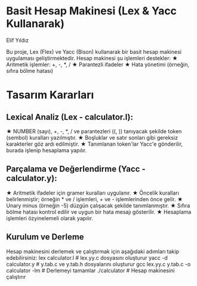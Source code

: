 # Basit Hesap Makinesi (Lex & Yacc Kullanarak)
Elif Yıldız

Bu proje, Lex (Flex) ve Yacc (Bison) kullanarak bir basit hesap makinesi uygulaması geliştirmektedir. Hesap makinesi şu işlemleri destekler:
★ Aritmetik işlemler: +, -, *, /
★ Parantezli ifadeler
★ Hata yönetimi (örneğin, sıfıra bölme hatası)

# Tasarım Kararları
## Lexical Analiz (Lex - calculator.l):
★ NUMBER (sayı), +, -, *, / ve parantezleri ((, )) tanıyacak şekilde token (sembol) kuralları yazılmıştır.
★ Boşluklar ve satır sonları gibi gereksiz karakterler göz ardı edilmiştir.
★ Tanımlanan token'lar Yacc'e gönderilir, burada işlenip hesaplama yapılır.

## Parçalama ve Değerlendirme (Yacc - calculator.y):
★ Aritmetik ifadeler için gramer kuralları uygulanır.
★ Öncelik kuralları belirlenmiştir; örneğin * ve / işlemleri, + ve - işlemlerinden önce gelir.
★ Unary minus (örneğin -5) düzgün çalışacak şekilde tanımlanmıştır.
★ Sıfıra bölme hatası kontrol edilir ve uygun bir hata mesajı gösterilir.
★ Hesaplama işlemleri özyinelemeli olarak yapılır.

## Kurulum ve Derleme
Hesap makinesini derlemek ve çalıştırmak için aşağıdaki adımları takip edebilirsiniz:
lex calculator.l         # lex.yy.c dosyasını oluşturur
yacc -d calculator.y     # y.tab.c ve y.tab.h dosyalarını oluşturur
gcc lex.yy.c y.tab.c -o calculator -lm  # Derlemeyi tamamlar
./calculator             # Hesap makinesini çalıştırır
